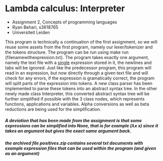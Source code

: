 # Lambda calculus: Interpreter
- Assignment 2, Concepts of programming languages
- Ryan Behari, s3618765
- Universiteit Leiden

This program is technically a continuation of the first assignment, so we will reuse some assets from the first program, namely our lexer/tokenizer and the tokens structure. The program can be run using make run {filenamewithexpression.txt}. The program takes exactly one argument, namely the text file with a <u>single</u> expression stored in it, the newlines and tabs will be ignored. Just like the predecessor program, this program will read in an expression, but now directly through a given text file and will check for any errors, if the expression is gramatically correct, the program will split parts of the expression into tokens. A new class parser has been implemented to parse these tokens into an abstract syntax tree. In the other newly made class Interpreter, this converted abstract syntax tree will be further simplified if possible with the 3 class nodes, which represents functions, applications and variables. Alpha conversions as well as beta reductions are being used for the simplification.

##### A deviation that has been made from the assignment is that some expressions can be simplified into None, that is for example (λx x) since it takes an argument but gives the exact same argument back.

##### the archived file positives.zip contains several txt documents with example expression files that can be used within the program (and given as an argument)
